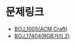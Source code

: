 # 문제링크

- [BOJ_1005(ACM Craft)](https://www.acmicpc.net/problem/1005)
- [BOJ_17404(RGB거리 2)](https://www.acmicpc.net/problem/17404)